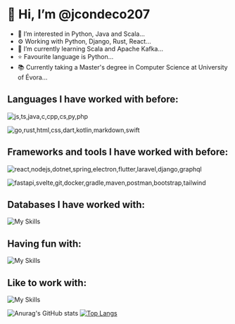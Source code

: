 # 👋 Hi, I’m @jcondeco207
- 👀 I’m interested in Python, Java and Scala...
- ⚙️ Working with Python, Django, Rust, React...
- 🌱 I’m currently learning Scala and Apache Kafka...
- ⭐ Favourite language is Python...
- 📚 Currently taking a Master's degree in Computer Science at University of Évora...

## Languages I have worked with before:
![js,ts,java,c,cpp,cs,py,php](https://skillicons.dev/icons?i=js,ts,java,c,cpp,cs,py,scala,php) 


![go,rust,html,css,dart,kotlin,markdown,swift](https://skillicons.dev/icons?i=go,rust,html,css,dart,kotlin,markdown,swift)

## Frameworks and tools I have worked with before:
![react,nodejs,dotnet,spring,electron,flutter,laravel,django,graphql](https://skillicons.dev/icons?i=react,nodejs,dotnet,spring,electron,flutter,laravel,django,graphql)

![fastapi,svelte,git,docker,gradle,maven,postman,bootstrap,tailwind](https://skillicons.dev/icons?i=fastapi,svelte,git,docker,gradle,maven,postman,bootstrap,tailwind)

## Databases I have worked with:
![My Skills](https://skillicons.dev/icons?i=postgres,mysql,mongodb,redis)

## Having fun with:
![My Skills](https://skillicons.dev/icons?i=raspberrypi,arduino)

## Like to work with:

![My Skills](https://skillicons.dev/icons?i=apple,ubuntu)

![Anurag's GitHub stats](https://github-readme-stats-sigma-five.vercel.app/api?username=jcondeco207&count_private=true&show_icons=true&theme=tokyonight)
[![Top Langs](https://github-readme-stats.vercel.app/api/top-langs/?username=jcondeco207&layout=compact&count_private=true&theme=tokyonight&langs_count=8)](https://github.com/anuraghazra/github-readme-stats)

<!--[![Top Langs](https://github-readme-stats.vercel.app/api/top-langs/?username=jcondeco207&count_private=true&layout=compact&theme=tokyonight)](https://github.com/anuraghazra/github-readme-stats)-->

<!---
jcondeco207/jcondeco207 is a ✨ special ✨ repository because its `README.md` (this file) appears on your GitHub profile.
You can click the Preview link to take a look at your changes.
--->

